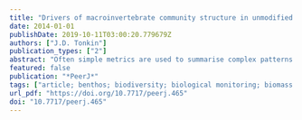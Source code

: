 ```yaml
---
title: "Drivers of macroinvertebrate community structure in unmodified streams"
date: 2014-01-01
publishDate: 2019-10-11T03:00:20.779679Z
authors: ["J.D. Tonkin"]
publication_types: ["2"]
abstract: "Often simple metrics are used to summarise complex patterns in stream benthic ecology, thus it is important to understand how well these metrics can explain the finer-scale underlying environmental variation often hidden by coarser-scale influences. I sampled 47 relatively pristine streams in the central North Island of New Zealand in 2007 and (1) evaluated the local-scale drivers of macroinvertebrate community structure as well as both diversity and biomonitoring metrics in this unmodified landscape, and (2) assessed whether these drivers were similar for commonly used univariate metrics andmultivariate structure. The drivers of community metrics andmultivariate structure were largely similar, with %canopy cover and resource supply metrics the most commonly identified environmental drivers in these pristine streams. For an area with little to no anthropogenic influence, substantial variation was explained in the macroinvertebrate community (up to 70 % on the first two components of a partial least squares regression), with both uni- andmultivariate approaches. This research highlights two important points: (1) the importance of considering natural underlying environmental variation when assessing the response to coarse environmental gradients, and (2) the importance of considering canopy cover presence when assessing the impact of stressors on stream macroinvertebrate communities."
featured: false
publication: "*PeerJ*"
tags: ["article; benthos; biodiversity; biological monitoring; biomass production; biotic stress; community ecology; community structure; evolutionary adaptation; forestry; geology; landscape; macroinvertebrate; New Zealand; nonhuman; periphyton; physical chemistry; plantation"]
url_pdf: "https://doi.org/10.7717/peerj.465"
doi: "10.7717/peerj.465"
---
```


